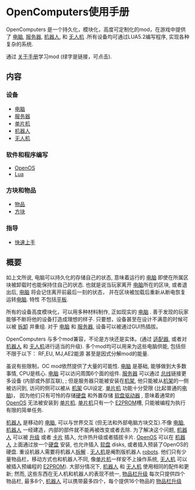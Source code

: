 # OpenComputers使用手册

OpenComputers 是一个持久化，模块化，高度可定制化的mod，在游戏中提供了 [电脑](general/computer.md), [服务器](item/server1.md), [机器人](block/robot.md), 和 [无人机](item/drone.md) .所有设备均可通过LUA5.2编写程序, 实现各种复杂的系统. 


通过 [关于手册](item/manual.md)学习mod (绿字是链接，可点击).

## 内容

### 设备
- [电脑](general/computer.md)
- [服务器](item/server1.md)
- [单片机](block/microcontroller.md)
- [机器人](block/robot.md)
- [无人机](item/drone.md)

### 软件和程序编写
- [OpenOS](general/openOS.md)
- [Lua](general/lua.md)

### 方块和物品
- [物品](item/index.md)
- [方块](block/index.md)

### 指导
- [快速上手](general/quickstart.md)

## 概要

如上文所说, 电脑可以持久化的存储自己的状态, 意味着运行的 [电脑](general/computer.md) 即使在所属区块被卸载时也能保持住自己的状态. 也就是说当玩家离开 [电脑](general/computer.md)所在的区块, 或者退出后,  [电脑](general/computer.md) 将会记住离开前最后一刻的状态， 并在区块被加载后重新从断电恢复运转[电脑](general/computer.md). 特性 不包括[平板](item/tablet.md).  

所有的设备高度模块化，可以用多种材料制作, 正如现实的 [电脑](general/computer.md) . 善于发现的玩家能够不断将他的设备打造成理想的样子. 只要想，设备甚至在设计不满意的时候可以被 [拆卸](block/disassembler.md) 并重组. 对于 [电脑](general/computer.md) 和 [服务器](item/server1.md), 设备可以被通过GUI热插拔。 

OpenComputers 与多个mod兼容，不论是方块还是实体。(通过 [适配器](block/adapter.md), 或者对 [机器人](block/robot.md) 和 [无人机](item/drone.md)进行适当的升级). 多个mod均可以用来为这些电脑供能, 包括但不限于以下： RF,EU, MJ,AE2能源 甚至是因式分解mod的能量. 

虽说有些限制，OC mod依然提供了大量的可能性. [电脑](general/computer.md) 是基础, 能够做到大多数事情, CPU是核心. [电脑](general/computer.md) 可以访问周围6个面的组件. [服务器](item/server1.md) 可以通过 [总线](item/componentBus1.md)链接更多设备 (内部或外部互联), ; 但是服务器只能被安装在[机架](block/rack.md), 他只能被从[机架](block/rack.md)的一侧被访问到, 访问的侧可以被从 [机架](block/rack.md) GUI设定. [单片机](block/microcontroller.md) 功能十分受限 (比起普通的[电脑](general/computer.md))， 因为他们只有可怜的存储[硬盘](item/hdd1.md) 和外置存储 [软盘驱动器](block/diskDrive.md) , 意味着通常的 [OpenOS](general/openOS.md) 无法被安装到 [单片机](block/microcontroller.md). [单片机](block/microcontroller.md)只有一个 [E2PROM](item/eeprom.md)槽, 只能被编程为执行有限的简单任务. 

[机器人](block/robot.md) 是移动的 [电脑](general/computer.md), 可以与世界交互 (但无法和外部电脑方块交互).不像 [电脑](general/computer.md), [机器人](block/robot.md) 一经建造，内部的部件就不能再被改变或者去除. 为了解决这个问题, [机器人](block/robot.md) 可以被 [升级](item/upgradeContainer1.md) 或者 [卡片](item/cardContainer1.md) 插入, 允许热升级或者插拔卡片. [OpenOS](general/openOS.md) 可以在 [机器人](block/robot.md) 上面通过放一个[硬盘](block/diskDrive.md) 安装, 也允许插入 [软盘](item/floppy.md) disks, 或者插入预装了OpenOS的硬盘. 重设机器人需要将机器人[拆解](block/disassembler.md) . [无人机](item/drone.md)是阉割版机器人 [robots](block/robot.md). 他们只有少量物品栏，移动方式也和机器人不同, 像[单片机](block/microcontroller.md)一样安不上操作系统, [无人机](item/drone.md) 可以被插入预编程的 [E2PROM](item/eeprom.md)). 大部分情况下, [机器人](block/robot.md) 和 [无人机](item/drone.md) 使用相同的配件和更新; 然而, 这些东西在无人机和机器人的表现不统一,  [物品栏升级](item/inventoryUpgrade.md) 每次只提供四个物品栏, 最多8个,  [机器人](block/robot.md) 可以携带最多四个，每个提供16个物品的 [物品栏升级](item/inventoryUpgrade.md)

